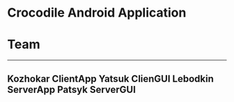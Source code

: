 # Crocodile Android Application
# Team
-----------
 Kozhokar ClientApp
 Yatsuk ClienGUI
 Lebodkin ServerApp 
 Patsyk ServerGUI
-----------
